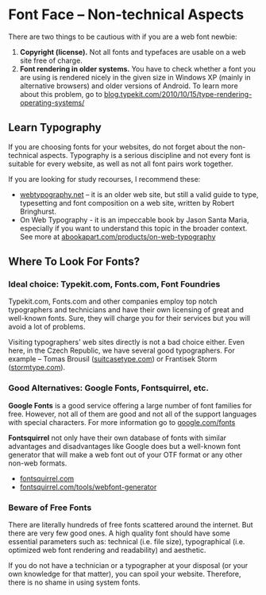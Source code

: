 Font Face – Non-technical Aspects
=================================

There are two things to be cautious with if you are a web font newbie:

1.  **Copyright (license).** Not all fonts and typefaces are usable on a web
    site free of charge.
2.  **Font rendering in older systems.** You have to check whether a font you
    are using is rendered nicely in the given size in Windows XP (mainly in
    alternative browsers) and older versions of Android. To learn more about
    this problem, go to
    [blog.typekit.com/2010/10/15/type-rendering-operating-systems/](http://blog.typekit.com/2010/10/15/type-rendering-operating-systems/)

Learn Typography
----------------

If you are choosing fonts for your websites, do not forget about the
non-technical aspects. Typography is a serious discipline and not every font is
suitable for every website, as well as not all font pairs work together.

If you are looking for study recourses, I recommend these:

-   [webtypography.net](http://webtypography.net/) – it is an older web site,
    but still a valid guide to type, typesetting and font composition on a web
    site, written by Robert Bringhurst.
-   On Web Typography - it is an impeccable book by Jason Santa Maria,
    especially if you want to understand this topic in the broader context. See
    more at
    [abookapart.com/products/on-web-typography](http://abookapart.com/products/on-web-typography)

Where To Look For Fonts?
------------------------

### Ideal choice: Typekit.com, Fonts.com, Font Foundries

Typekit.com, Fonts.com and other companies employ top notch typographers and
technicians and have their own licensing of great and well-known fonts. Sure,
they will charge you for their services but you will avoid a lot of problems.

Visiting typographers' web sites directly is not a bad choice either. Even here,
in the Czech Republic, we have several good typographers. For example – Tomas
Brousil ([suitcasetype.com](http://suitcasetype.com)) or Frantisek Storm
([stormtype.com](http://stormtype.com)).

### Good Alternatives: Google Fonts, Fontsquirrel, etc.

**Google Fonts** is a good service offering a large number of font families for
free. However, not all of them are good and not all of the support languages
with special characters. For more information go to
[google.com/fonts](http://www.google.com/fonts/)

**Fontsquirrel** not only have their own database of fonts with similar
advantages and disadvantages like Google does but a well-known font generator
that will make a web font out of your OTF format or any other non-web formats.

-   [fontsquirrel.com](http://www.fontsquirrel.com/)
-   [fontsquirrel.com/tools/webfont-generator](http://www.fontsquirrel.com/tools/webfont-generator)

### Beware of Free Fonts

There are literally hundreds of free fonts scattered around the internet. But
there are very few good ones. A high quality font should have some essential
parameters such as: technical (i.e. file size), typographical (i.e. optimized
web font rendering and readability) and aesthetic.

If you do not have a technician or a typographer at your disposal (or your own
knowledge for that matter), you can spoil your website. Therefore, there is no
shame in using system fonts.
